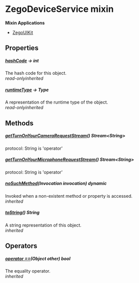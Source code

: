 


# ZegoDeviceService mixin















**Mixin Applications**

- [ZegoUIKit](../zego_uikit_prebuilt_live_audio_room/ZegoUIKit-class.md)



## Properties

##### [hashCode](../zego_uikit_prebuilt_live_audio_room/ZegoDeviceService/hashCode.md) &#8594; int



The hash code for this object.  
_<span class="feature">read-only</span><span class="feature">inherited</span>_



##### [runtimeType](../zego_uikit_prebuilt_live_audio_room/ZegoDeviceService/runtimeType.md) &#8594; Type



A representation of the runtime type of the object.  
_<span class="feature">read-only</span><span class="feature">inherited</span>_





## Methods

##### [getTurnOnYourCameraRequestStream](../zego_uikit_prebuilt_live_audio_room/ZegoDeviceService/getTurnOnYourCameraRequestStream.md)() Stream&lt;String>



protocol: String is 'operator'  




##### [getTurnOnYourMicrophoneRequestStream](../zego_uikit_prebuilt_live_audio_room/ZegoDeviceService/getTurnOnYourMicrophoneRequestStream.md)() Stream&lt;String>



protocol: String is 'operator'  




##### [noSuchMethod](../zego_uikit_prebuilt_live_audio_room/ZegoDeviceService/noSuchMethod.md)(Invocation invocation) dynamic



Invoked when a non-existent method or property is accessed.  
_<span class="feature">inherited</span>_



##### [toString](../zego_uikit_prebuilt_live_audio_room/ZegoDeviceService/toString.md)() String



A string representation of this object.  
_<span class="feature">inherited</span>_





## Operators

##### [operator ==](../zego_uikit_prebuilt_live_audio_room/ZegoDeviceService/operator_equals.md)(Object other) bool



The equality operator.  
_<span class="feature">inherited</span>_















